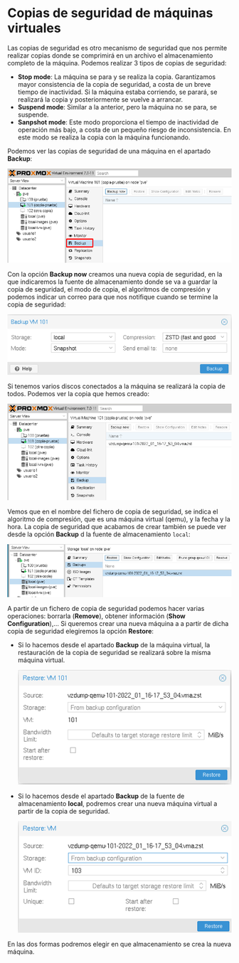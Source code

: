 # Copias de seguridad de máquinas virtuales

Las copias de seguridad es otro mecanismo de seguridad que nos permite realizar copias donde se comprimirá en un archivo el almacenamiento completo de la máquina. Podemos realizar 3 tipos de copias de seguridad:

* **Stop mode**: La máquina se para y se realiza la copia. Garantizamos mayor consistencia de la copia de seguridad, a costa de un breve tiempo de inactividad. Si la máquina estaba corriendo, se parará, se realizará la copia y posteriormente se vuelve a arrancar.
* **Suspend mode**: Similar a la anterior, pero la máquina no se para, se suspende.
* **Sanpshot mode**: Este modo proporciona el tiempo de inactividad de operación más bajo, a costa de un pequeño riesgo de inconsistencia. En este modo se realiza la copia con la máquina funcionando.

Podemos ver las copias de seguridad de una máquina en el apartado **Backup**:

![backup](img/backup1.png)

Con la opción **Backup now** creamos una nueva copia de seguridad, en la que indicaremos la fuente de almacenamiento donde se va a guardar la copia de seguridad, el modo de copia, el algoritmos de compresión y podemos indicar un correo para que nos notifique cuando se termine la copia de seguridad:

![backup](img/backup2.png)

Si tenemos varios discos conectados a la máquina se realizará la copia de todos. Podemos ver la copia que hemos creado:

![backup](img/backup3.png)

Vemos que en el nombre del fichero de copia de seguridad, se indica el algoritmo de compresión, que es una máquina virtual (qemu), y la fecha y la hora. La copia de seguridad que acabamos de crear también se puede ver desde la opción **Backup** d la fuente de almacenamiento `local`:

![backup](img/backup4.png)

A partir de un fichero de copia de seguridad podemos hacer varias operaciones: borrarla (**Remove**), obtener información (**Show Configuration**),...
Si queremos crear una nueva máquina a a partir de dicha copia de seguridad elegiremos la opción **Restore**:

* Si lo hacemos desde el apartado **Backup** de la máquina virtual, la restauración de la copia de seguridad se realizará sobre la misma máquina virtual.

    ![backup](img/backup5.png)

* Si lo hacemos desde el apartado **Backup** de la fuente de almacenamiento **local**, podremos crear una nueva máquina virtual a partir de la copia de seguridad.

    ![backup](img/backup6.png)

En las dos formas podremos elegir en que almacenamiento se crea la nueva máquina.
